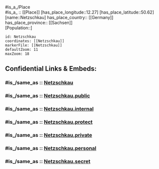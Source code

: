 ﻿---
confidential: public
isDeleted: false
location:
- 50.62
- 12.27
mapmarker: city
mapzoom:
- 7
- 12
SpocWebEntityId: 32788
tags:
- geo/City
type: City
---

#is_a_/Place  
#is_a_ :: [[Place]] 
[has_place_longitude::12.27] 
[has_place_latitude::50.62] 
[name::Netzschkau] 
has_place_country:: [[Germany]]  
has_place_province:: [[Sachsen]]  
[Population::] 



```leaflet
id: Netzschkau
coordinates: [[Netzschkau]] 
markerFile: [[Netzschkau]] 
defaultZoom: 11 
maxZoom: 18
```


## Confidential Links & Embeds: 

### #is_/same_as :: [Netzschkau](/_Standards/Earth/Continent/Europe/Europe~Central/Germany/Germany~East/Sachsen/counties~Sachsen/Vogtlandkreis/cities~Vogtlandkreis/Mylau/City/Netzschkau.md) 

### #is_/same_as :: [Netzschkau.public](/_public/Earth/Continent/Europe/Europe~Central/Germany/Germany~East/Sachsen/counties~Sachsen/Vogtlandkreis/cities~Vogtlandkreis/Mylau/City/Netzschkau.public.md) 

### #is_/same_as :: [Netzschkau.internal](/_internal/Earth/Continent/Europe/Europe~Central/Germany/Germany~East/Sachsen/counties~Sachsen/Vogtlandkreis/cities~Vogtlandkreis/Mylau/City/Netzschkau.internal.md) 

### #is_/same_as :: [Netzschkau.protect](/_protect/Earth/Continent/Europe/Europe~Central/Germany/Germany~East/Sachsen/counties~Sachsen/Vogtlandkreis/cities~Vogtlandkreis/Mylau/City/Netzschkau.protect.md) 

### #is_/same_as :: [Netzschkau.private](/_private/Earth/Continent/Europe/Europe~Central/Germany/Germany~East/Sachsen/counties~Sachsen/Vogtlandkreis/cities~Vogtlandkreis/Mylau/City/Netzschkau.private.md) 

### #is_/same_as :: [Netzschkau.personal](/_personal/Earth/Continent/Europe/Europe~Central/Germany/Germany~East/Sachsen/counties~Sachsen/Vogtlandkreis/cities~Vogtlandkreis/Mylau/City/Netzschkau.personal.md) 

### #is_/same_as :: [Netzschkau.secret](/_secret/Earth/Continent/Europe/Europe~Central/Germany/Germany~East/Sachsen/counties~Sachsen/Vogtlandkreis/cities~Vogtlandkreis/Mylau/City/Netzschkau.secret.md)


